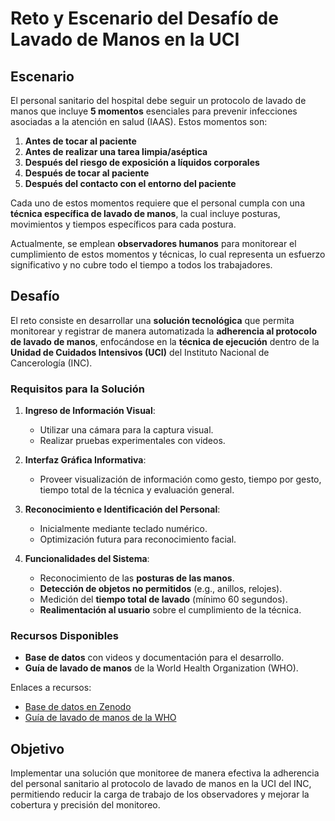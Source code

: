 # Reto y Escenario del Desafío de Lavado de Manos en la UCI

## Escenario
El personal sanitario del hospital debe seguir un protocolo de lavado de manos que incluye **5 momentos** esenciales para prevenir infecciones asociadas a la atención en salud (IAAS). Estos momentos son:

1. **Antes de tocar al paciente**
2. **Antes de realizar una tarea limpia/aséptica**
3. **Después del riesgo de exposición a líquidos corporales**
4. **Después de tocar al paciente**
5. **Después del contacto con el entorno del paciente**

Cada uno de estos momentos requiere que el personal cumpla con una **técnica específica de lavado de manos**, la cual incluye posturas, movimientos y tiempos específicos para cada postura.

Actualmente, se emplean **observadores humanos** para monitorear el cumplimiento de estos momentos y técnicas, lo cual representa un esfuerzo significativo y no cubre todo el tiempo a todos los trabajadores.

## Desafío
El reto consiste en desarrollar una **solución tecnológica** que permita monitorear y registrar de manera automatizada la **adherencia al protocolo de lavado de manos**, enfocándose en la **técnica de ejecución** dentro de la **Unidad de Cuidados Intensivos (UCI)** del Instituto Nacional de Cancerología (INC). 

### Requisitos para la Solución
1. **Ingreso de Información Visual**: 
   - Utilizar una cámara para la captura visual.
   - Realizar pruebas experimentales con videos.

2. **Interfaz Gráfica Informativa**: 
   - Proveer visualización de información como gesto, tiempo por gesto, tiempo total de la técnica y evaluación general.

3. **Reconocimiento e Identificación del Personal**: 
   - Inicialmente mediante teclado numérico.
   - Optimización futura para reconocimiento facial.

4. **Funcionalidades del Sistema**:
   - Reconocimiento de las **posturas de las manos**.
   - **Detección de objetos no permitidos** (e.g., anillos, relojes).
   - Medición del **tiempo total de lavado** (mínimo 60 segundos).
   - **Realimentación al usuario** sobre el cumplimiento de la técnica.

### Recursos Disponibles
- **Base de datos** con videos y documentación para el desarrollo.
- **Guía de lavado de manos** de la World Health Organization (WHO).

Enlaces a recursos:
- [Base de datos en Zenodo](https://zenodo.org/records/4537209)
- [Guía de lavado de manos de la WHO](https://cdn.who.int/media/docs/default-source/documents/health-topics/hand-hygiene-why-how-and-when-brochure.pdf)

## Objetivo
Implementar una solución que monitoree de manera efectiva la adherencia del personal sanitario al protocolo de lavado de manos en la UCI del INC, permitiendo reducir la carga de trabajo de los observadores y mejorar la cobertura y precisión del monitoreo.
